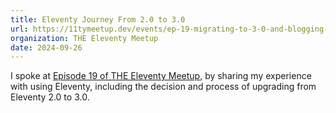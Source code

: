 ```yaml
---
title: Eleventy Journey From 2.0 to 3.0
url: https://11tymeetup.dev/events/ep-19-migrating-to-3-0-and-blogging-with-storyblok/
organization: THE Eleventy Meetup
date: 2024-09-26
---
```


I spoke at [Episode 19 of THE Eleventy Meetup](https://11tymeetup.dev/events/ep-19-migrating-to-3-0-and-blogging-with-storyblok/), by sharing my experience with using Eleventy, including the decision and process of upgrading from Eleventy 2.0 to 3.0.